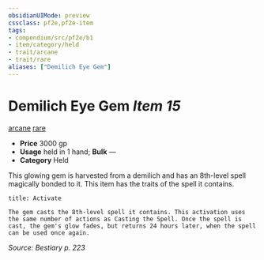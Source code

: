 ```yaml
---
obsidianUIMode: preview
cssclass: pf2e,pf2e-item
tags:
- compendium/src/pf2e/b1
- item/category/held
- trait/arcane
- trait/rare
aliases: ["Demilich Eye Gem"]
---
```

# Demilich Eye Gem *Item 15*  
[arcane](../../../Rules/traits/arcane.md)  [rare](../../../Rules/traits/rare.md)  

- **Price** 3000 gp
- **Usage** held in 1 hand; **Bulk** —
- **Category** Held

This glowing gem is harvested from a demilich and has an 8th-level spell magically bonded to it. This item has the traits of the spell it contains.

```ad-embed-ability
title: Activate

The gem casts the 8th-level spell it contains. This activation uses the same number of actions as Casting the Spell. Once the spell is cast, the gem's glow fades, but returns 24 hours later, when the spell can be used once again.
```

*Source: Bestiary p. 223*